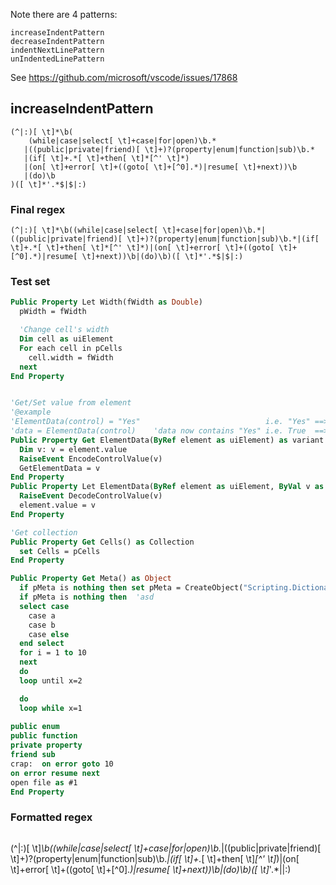 Note there  are 4 patterns:

```
increaseIndentPattern
decreaseIndentPattern
indentNextLinePattern
unIndentedLinePattern
```

See https://github.com/microsoft/vscode/issues/17868

## increaseIndentPattern

```
(^|:)[ \t]*\b(
    (while|case|select[ \t]+case|for|open)\b.*
   |((public|private|friend)[ \t]+)?(property|enum|function|sub)\b.*
   |(if[ \t]+.*[ \t]+then[ \t]*[^' \t]*)
   |(on[ \t]+error[ \t]+((goto[ \t]+[^0].*)|resume[ \t]+next))\b
   |(do)\b
)([ \t]*'.*$|$|:)
```

### Final regex

```
(^|:)[ \t]*\b((while|case|select[ \t]+case|for|open)\b.*|((public|private|friend)[ \t]+)?(property|enum|function|sub)\b.*|(if[ \t]+.*[ \t]+then[ \t]*[^' \t]*)|(on[ \t]+error[ \t]+((goto[ \t]+[^0].*)|resume[ \t]+next))\b|(do)\b)([ \t]*'.*$|$|:)
```

### Test set

```vb
Public Property Let Width(fWidth as Double)
  pWidth = fWidth

  'Change cell's width
  Dim cell as uiElement
  For each cell in pCells
    cell.width = fWidth
  next
End Property


'Get/Set value from element
'@example
'ElementData(control) = "Yes"                            i.e. "Yes" ==> True
'data = ElementData(control)    'data now contains "Yes" i.e. True  ==> "Yes"
Public Property Get ElementData(ByRef element as uiElement) as variant
  Dim v: v = element.value
  RaiseEvent EncodeControlValue(v)
  GetElementData = v
End Property
Public Property Let ElementData(ByRef element as uiElement, ByVal v as Variant)
  RaiseEvent DecodeControlValue(v)
  element.value = v
End Property

'Get collection
Public Property Get Cells() as Collection
  set Cells = pCells
End Property

Public Property Get Meta() as Object
  if pMeta is nothing then set pMeta = CreateObject("Scripting.Dictionary") 'shit
  if pMeta is nothing then  'asd
  select case
    case a
    case b
    case else
  end select
  for i = 1 to 10
  next
  do
  loop until x=2

  do
  loop while x=1
  
public enum
public function
private property
friend sub
crap:  on error goto 10
on error resume next
open file as #1
End Property
```

### Formatted regex

```
```
(^|:)[ \\t]*\\b((while|case|select[ \\t]+case|for|open)\\b.*|((public|private|friend)[ \\t]+)?(property|enum|function|sub)\\b.*|(if[ \\t]+.*[ \\t]+then[ \\t]*[^' \\t]*)|(on[ \\t]+error[ \\t]+((goto[ \\t]+[^0].*)|resume[ \\t]+next))\\b|(do)\\b)([ \\t]*'.*$|$|:)
```
```
